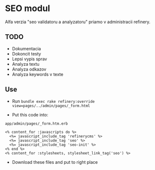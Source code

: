 # SEO modul

Alfa verzia "seo validatoru a analyzatoru" priamo v administracii refinery.

## TODO

- Dokumentacia
- Dokoncit testy
- Lepsi vypis sprav
- Analyza textu
- Analyza odkazov
- Analyza keywords v texte

## Use

* Run `bundle exec rake refinery:override view=pages/../admin/pages/_form.html`

* Put this code into:

`app/admin/pages/_form.htm.erb`

    <% content_for :javascripts do %>
      <%= javascript_include_tag 'refinerycms' %>
      <%= javascript_include_tag 'seo' %>
      <%= javascript_include_tag 'seo-init' %>
    <% end %>
    <% content_for :stylesheets, stylesheet_link_tag('seo') %>

* Download these files and put to right place 